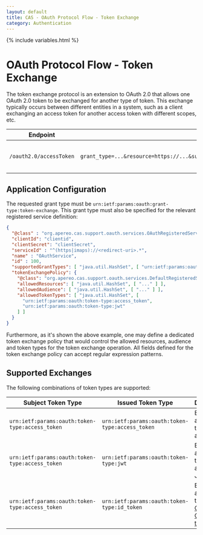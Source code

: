 ```yaml
---
layout: default
title: CAS - OAuth Protocol Flow - Token Exchange
category: Authentication
---
```

{% include variables.html %}

# OAuth Protocol Flow - Token Exchange

The token exchange protocol is an extension to OAuth 2.0 that allows one OAuth 2.0 token to be 
exchanged for another type of token. This exchange typically occurs between different entities in a 
system, such as a client exchanging an access token for another access token with different scopes, etc.

| Endpoint                | Parameters                                                                                              | Response                          |
|-------------------------|---------------------------------------------------------------------------------------------------------|-----------------------------------|
| `/oauth2.0/accessToken` | `grant_type=...&resource=https://...&subject_token=...&subject_token_type=...&requested_token_type=...` | New exchanged token and its type. |

## Application Configuration

The requested grant type must be `urn:ietf:params:oauth:grant-type:token-exchange`. This grant type must also be specified for
the relevant registered service definition:

```json
{
  "@class" : "org.apereo.cas.support.oauth.services.OAuthRegisteredService",
  "clientId": "clientid",
  "clientSecret": "clientSecret",
  "serviceId" : "^(https|imaps)://<redirect-uri>.*",
  "name" : "OAuthService",
  "id" : 100,
  "supportedGrantTypes": [ "java.util.HashSet", [ "urn:ietf:params:oauth:grant-type:token-exchange" ] ],
  "tokenExchangePolicy": {
    "@class": "org.apereo.cas.support.oauth.services.DefaultRegisteredServiceOAuthTokenExchangePolicy",
    "allowedResources": [ "java.util.HashSet", [ "..." ] ],
    "allowedAudience": [ "java.util.HashSet", [ "..." ] ],
    "allowedTokenTypes": [ "java.util.HashSet", [
      "urn:ietf:params:oauth:token-type:access_token",
      "urn:ietf:params:oauth:token-type:jwt"
    ] ]
  }
}
```

Furthermore, as it's shown the above example, one may define a dedicated token exchange policy that would control 
the allowed resources, audience and token types for the token exchange operation. All fields defined for the
token exchange policy can accept regular expression patterns.
 
## Supported Exchanges

The following combinations of token types are supported:

| Subject Token Type                              | Issued Token Type                               | Description                                                                                            |
|-------------------------------------------------|-------------------------------------------------|--------------------------------------------------------------------------------------------------------|
| `urn:ietf:params:oauth:token-type:access_token` | `urn:ietf:params:oauth:token-type:access_token` | Exchange an access token for another.                                                                  |
| `urn:ietf:params:oauth:token-type:access_token` | `urn:ietf:params:oauth:token-type:jwt`          | Exchange an access token for another as JWT.                                                           |
| `urn:ietf:params:oauth:token-type:access_token` | `urn:ietf:params:oauth:token-type:id_token`     | Exchange an access token for an [OpenID Connect ID token](../authentication/OIDC-Authentication.html). |
